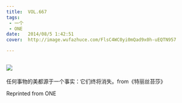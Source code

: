 ```yaml
---
title:	VOL.667
tags:
 - 一个
 - ONE
date:	2014/08/5 1:42:51
cover:	http://image.wufazhuce.com/FlsC4WC0yi0mQad9x0h-uEQTN957

---
```

![](http://image.wufazhuce.com/FlsC4WC0yi0mQad9x0h-uEQTN957)
---

任何事物的美都源于一个事实：它们终将消失。from《特丽丝苔莎》
 
Reprinted from ONE
